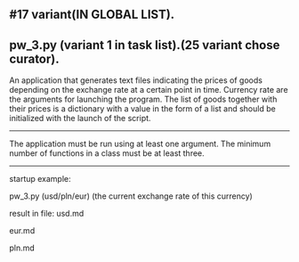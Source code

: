 
#17 variant(IN GLOBAL LIST).
---
pw_3.py (variant 1 in task list).(25 variant chose curator).
---
An application that generates text files indicating the prices of goods depending on 
the exchange rate at a certain point in time. Currency rate are the arguments for launching the program. 
The list of goods together with their prices is a dictionary with a value in the form of 
a list and should be initialized with the launch of the script.

---
The application must be run using at least one argument. 
The minimum number of functions in a class must be at least three.

---
startup example:

pw_3.py (usd/pln/eur) (the current exchange rate of this currency)

result in file:
usd.md

eur.md

pln.md
